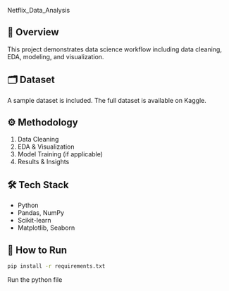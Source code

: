Netflix_Data_Analysis

## 📖 Overview
This project demonstrates data science workflow including data cleaning, EDA, modeling, and visualization.

## 🗂 Dataset
A sample dataset is included. The full dataset is available on Kaggle.

## ⚙️ Methodology
1. Data Cleaning
2. EDA & Visualization
3. Model Training (if applicable)
4. Results & Insights

## 🛠 Tech Stack
- Python
- Pandas, NumPy
- Scikit-learn
- Matplotlib, Seaborn

## 🚀 How to Run
```bash
pip install -r requirements.txt

```
Run the python file

